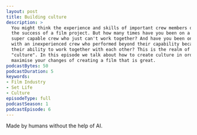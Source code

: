 ```yaml
---
layout: post
title: Building culture
description: >
  You might think the experience and skills of important crew members determine 
  the success of a film project. But how many times have you been on a set with 
  super capable crew who just can't work together? And have you been on a set 
  with an inexperienced crew who performed beyond their capability because of 
  their ability to work together with each other? This is the realm of 
  "culture". In this episode we talk about how to create culture in order to 
  maximise your changes of creating a film that is great.
podcastBytes: 50
podcastDuration: 5
keywords:
- Film Industry
- Set Life
- Culture
episodeType: full
podcastSeason: 1
podcastEpisode: 6
---
```


Made by humans without the help of AI.